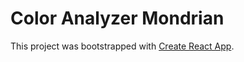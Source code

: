 # Color Analyzer Mondrian

This project was bootstrapped with [Create React App](https://github.com/facebook/create-react-app).
